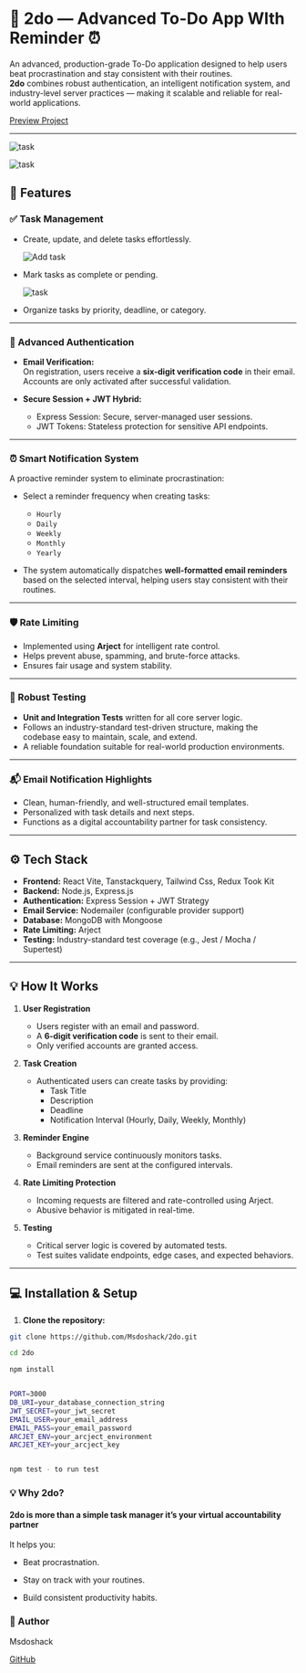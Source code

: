 # 📝 2do — Advanced To-Do App WIth Reminder ⏰

An advanced, production-grade To-Do application designed to help users beat procrastination and stay consistent with their routines.  
**2do** combines robust authentication, an intelligent notification system, and industry-level server practices — making it scalable and reliable for real-world applications.

[Preview Project](https://twodo-r0as.onrender.com/)

---

![task](client/public/mail_2.jpg)

![task](client/public/mail.jpg)

## 🚀 Features

### ✅ Task Management

- Create, update, and delete tasks effortlessly.

  ![Add task](client/public/add_task.jpg)

- Mark tasks as complete or pending.

  ![task](client/public/task.jpg)

- Organize tasks by priority, deadline, or category.

---

### 🔐 Advanced Authentication

- **Email Verification:**  
  On registration, users receive a **six-digit verification code** in their email. Accounts are only activated after successful validation.

- **Secure Session + JWT Hybrid:**
  - Express Session: Secure, server-managed user sessions.
  - JWT Tokens: Stateless protection for sensitive API endpoints.

---

### ⏰ Smart Notification System

A proactive reminder system to eliminate procrastination:

- Select a reminder frequency when creating tasks:

  - `Hourly`
  - `Daily`
  - `Weekly`
  - `Monthly`
  - `Yearly`

- The system automatically dispatches **well-formatted email reminders** based on the selected interval, helping users stay consistent with their routines.

---

### 🛡️ Rate Limiting

- Implemented using **Arject** for intelligent rate control.
- Helps prevent abuse, spamming, and brute-force attacks.
- Ensures fair usage and system stability.

---

### 🧪 Robust Testing

- **Unit and Integration Tests** written for all core server logic.
- Follows an industry-standard test-driven structure, making the codebase easy to maintain, scale, and extend.
- A reliable foundation suitable for real-world production environments.

---

### 📬 Email Notification Highlights

- Clean, human-friendly, and well-structured email templates.
- Personalized with task details and next steps.
- Functions as a digital accountability partner for task consistency.

---

## ⚙️ Tech Stack

- **Frontend:** React Vite, Tanstackquery, Tailwind Css, Redux Took Kit
- **Backend:** Node.js, Express.js
- **Authentication:** Express Session + JWT Strategy
- **Email Service:** Nodemailer (configurable provider support)
- **Database:** MongoDB with Mongoose
- **Rate Limiting:** Arject
- **Testing:** Industry-standard test coverage (e.g., Jest / Mocha / Supertest)

---

## 💡 How It Works

1. **User Registration**

   - Users register with an email and password.
   - A **6-digit verification code** is sent to their email.
   - Only verified accounts are granted access.

2. **Task Creation**

   - Authenticated users can create tasks by providing:
     - Task Title
     - Description
     - Deadline
     - Notification Interval (Hourly, Daily, Weekly, Monthly)

3. **Reminder Engine**

   - Background service continuously monitors tasks.
   - Email reminders are sent at the configured intervals.

4. **Rate Limiting Protection**

   - Incoming requests are filtered and rate-controlled using Arject.
   - Abusive behavior is mitigated in real-time.

5. **Testing**
   - Critical server logic is covered by automated tests.
   - Test suites validate endpoints, edge cases, and expected behaviors.

---

## 💻 Installation & Setup

1. **Clone the repository:**

```bash
git clone https://github.com/Msdoshack/2do.git

cd 2do

npm install


PORT=3000
DB_URI=your_database_connection_string
JWT_SECRET=your_jwt_secret
EMAIL_USER=your_email_address
EMAIL_PASS=your_email_password
ARCJET_ENV=your_arcject_environment
ARCJET_KEY=your_arcject_key


npm test - to run test


```

### 💡 Why 2do?

#### 2do is more than a simple task manager it’s your virtual accountability partner

It helps you:

- Beat procrastnation.

- Stay on track with your routines.
- Build consistent productivity habits.

### 👤 Author

Msdoshack

[GitHub](https://github.com/Msdoshack)
